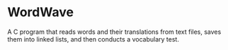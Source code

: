 # WordWave
A C program that reads words and their translations from text files, saves them into linked lists, and then conducts a vocabulary test.
